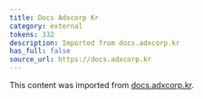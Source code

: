 ```yaml
---
title: Docs Adxcorp Kr
category: external
tokens: 332
description: Imported from docs.adxcorp.kr
has_full: false
source_url: https://docs.adxcorp.kr
---
```


This content was imported from [docs.adxcorp.kr](https://docs.adxcorp.kr).
